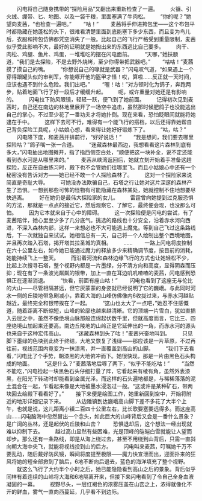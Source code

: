 　　闪电将自己随身携带的“探险用品”又翻出来重新检查了一遍。
　　火镰、引火绒、绷带、匕、地图、以及一袋干粮，里面塞满了牛肉松。
　　“你的呢？”她望向麦茜，“也检查一遍吧。”
　　“咕！”
　　麦茜将手伸进挎包里——这个布包平时都隐藏在她蓬松的头下，很难看清楚里面到底能塞下多少东西，而且变为鸟儿后，衣服和挎包仿佛都凭空消失了一般。比起自己的飞行严格受到重量限制，麦茜似乎受此影响不大，最好的证明就是她掏出来的东西远比自己要多。
　　肉干、肉松、鸡腿、鱼片、鸡蛋，一堆堆吃的摆在闪电面前。
　　“天哪，”她扶额道，“我们是去探险，不是去野外烧烤，至少你得带把武器吧。”
　　“咕咕！”麦茜摸了摸自己的嘴。
　　“你想说自己的喙就是武器？”闪电叹气道，“如果遇上一个穿得跟罐头似的审判军，你能啄开他的盔甲才怪！哎，算啦……反正就一天时间，应该也遇不到什么危险。我们出吧。”
　　“喔！咕！”对方顿时化为鸽子，奔跑两步，贴着地面飞行了好一段后才缓缓升起。
　　呃，或许重量对她还是有影响的。
　　闪电拉下防风眼镜，轻轻一跃，便飞到了她前面。
　　记得初次见到麦茜时，自己还在南边的林地里展开了一场空中追击，虽然那时候肥鸽子也没能逃出自己的掌心，不过至少花了一番功夫才将她扑倒。现在来看，恐怕眨眼间就能将她逮在手中。
　　这样下去可不行，难得有一个能飞行的搭档，以后还得靠她帮自己背负探险工具呢，小姑娘心想，看来得让她好好锻炼下了。
　　“咕，咕？”
　　闪电降下度，和麦茜并排前行，“好好说话！”
　　“我是想问，我们要去哪里探险咕？”鸽子嘴一张一合道。
　　“迷藏森林最西边，我想看看这片森林到底有多大，”闪电抽出地图摊开，指了指西侧空白处，“顺便把这一块补全，说不定还能看到赤水河是从哪里来的。”
　　麦茜从峡湾返回后，她就立刻开始着手准备这趟探险，反正在自由练习时，殿下也不会管她们往哪里飞。而且小姑娘心中还有一个秘密没有告诉对方——她已经不敢一个人探险森林了。
　　这对一个探险家来说简直是奇耻大辱。
　　可她没办法欺骗自己，石塔之行让她对这片深邃的森林产生了恐惧。一想到那些可怖的怪物有可能隐藏在森林某处，她就控制不住地想要尽快逃离。
　　好在她仍是最伟大探险家的女儿。
　　雷霆曾向她提到过克服恐惧的方法，那就是一点点的接近它，然后观察它、了解它，最终便会现，也没那么可怕。
　　因为它本就来自于心中的障碍。
　　这一次探险便是闪电的尝试，有了麦茜陪伴，她心里至少多了几分底气。挑选的路线也十分安全，沿着赤水河向西进，不深入森林内部，这样一来想必也不大可能遇上魔鬼。等到自己飞过这条路线后，下一次就独自来试试。她相信总有一天，自己将一个人绘制出整个西境地图，并且再次踏入石塔，揭开塔其拉圣城的真相。
　　……
　　一路上闪电将度控制在六十公里左右，如今她已能通过魔力的释放多少来精确调节度，按目前的消耗，她能持续飞上一整天。
　　而沿着河流和森林边缘飞行的方式也让她轻松不少，比起上次搜寻石塔，整个视野内都是一片墨绿，分不清方向和高度，显得阴森而压抑；现在有了一条波光粼粼的银带，加上一直在耳边叽叽喳喳的麦茜，闪电感到恐惧正在逐渐消退。
　　“快看，前面有座山咕！”
　　闪电也看到了这座无与伦比的大山——尽管相隔甚远，但它灰蒙蒙的身姿就已经说明了它的巍峨。与此同时河水一侧的丘陵地带急剧减小，靠着大海的山峰仿佛像内6收拢过来，与赤水河越贴越近，最终完全和银带挨在了一起。
　　“这山也太大了一点吧，”她忍不住感慨道，随着距离不断缩短，山峰的轮廓也越来越清晰。它的顶端一片雪白，犹如直插入云层之中，虽然不像绝境山脉那般连绵起伏数千里，但就高度而言，它比三、四座绝境山加起来还要高。南边丘陵地的山岭正是它延伸出的一角，而赤水河的源头也来自于这种宏伟高山。
　　“迷藏森林到头了咕！”麦茜兴奋地叫到。
　　只见脚下墨绿的色块到此终于终结，大地又恢复了浅绿——那应该是一片草原，不过再往前，视线范围内竟变为一抹漆黑，并一直覆盖到高山的山脚。
　　“我们下去看看，”闪电比了个手势，朝漆黑的大地俯冲而下。她很快现，那是一片由黑色石头构成的地面。
　　“这是什么？”麦茜落地后啄了两下，“似乎不能吃咕！”
　　“当然不能吃，”闪电捡起一块黑色石头仔细打量了阵，它看起来有棱有角，虽然外表漆黑，在阳光下转动时却能看到金属光泽。而这样的石头遍地都是，与稀稀落落的泥土混合在一起，乍看起来像是大地被墨水浸泡过一般。“这或许是某种矿石，带两块回去给殿下看看好了。”
　　接下来便是绘图工作，她重新回到空中，开始将附近的地形详细记录下来。
　　从边陲镇到达巍峨高山脚下差不多花了大半个上午，也就是说，这儿距离小镇二百四十公里左右，比长歌要塞要远得多。而这座高山……闪电脑海中忽然冒出一个念头，如此巨大的山峰背后又会是一番什么景象？是广阔的丛林，还是起伏的丘陵和山峦？
　　恐惧退却后，这个想法一经出现就难以抑制下去。
　　越过高山显然有些困难，光是顶峰的皑皑白雪就能让人望而却步。那么还有一条路线，即是从海上绕过去，甚至不用绕到山背后，只需一直斜向朝大海中央飞，就能将视线投到山的后方。
　　闪电叫来麦茜，叮嘱她千万不要乱动，随后戴好防风镜，瞬间将度提至极限——魔力快宣泄而出，迎面扑来的狂风将她的短全部掀到了脑后，6地不断向后退去，蓝色的海洋填充了整个视野。
　　就这么飞行了大约半个小时之后，她已能隐隐看到高山之后的景象。背后似乎同样有着连续的山岭将大海和6地隔离开来，但接下来闪电看到了令自己全身血液凝固的一幕。
　　视野尽头，一层红褐色的浓雾压盖在山峦之上，浓得就像化不开的鲜血，雾气一直向西蔓延，几乎看不到边际。
